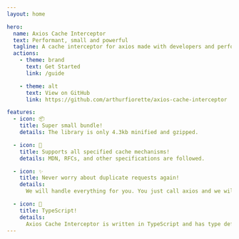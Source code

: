 ```yaml
---
layout: home

hero:
  name: Axios Cache Interceptor
  text: Performant, small and powerful
  tagline: A cache interceptor for axios made with developers and performance in mind.
  actions:
    - theme: brand
      text: Get Started
      link: /guide

    - theme: alt
      text: View on GitHub
      link: https://github.com/arthurfiorette/axios-cache-interceptor

features:
  - icon: 📦
    title: Super small bundle!
    details: The library is only 4.3kb minified and gzipped.

  - icon: 📖
    title: Supports all specified cache mechanisms!
    details: MDN, RFCs, and other specifications are followed.

  - icon: ✨
    title: Never worry about duplicate requests again!
    details:
      We will handle everything for you. You just call axios and we will do the rest.

  - icon: 🚀
    title: TypeScript!
    details:
      Axios Cache Interceptor is written in TypeScript and has type definitions included.
---
```

